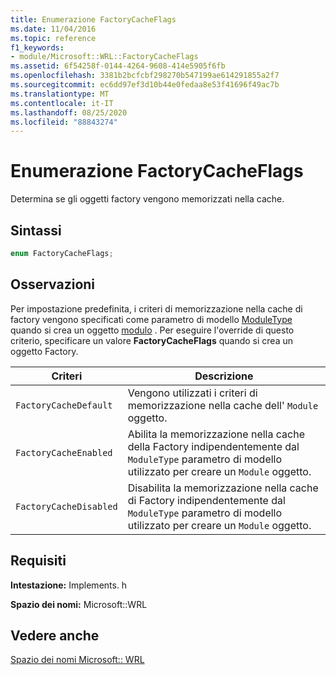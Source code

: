 ```yaml
---
title: Enumerazione FactoryCacheFlags
ms.date: 11/04/2016
ms.topic: reference
f1_keywords:
- module/Microsoft::WRL::FactoryCacheFlags
ms.assetid: 6f54258f-0144-4264-9608-414e5905f6fb
ms.openlocfilehash: 3381b2bcfcbf298270b547199ae614291855a2f7
ms.sourcegitcommit: ec6dd97ef3d10b44e0fedaa8e53f41696f49ac7b
ms.translationtype: MT
ms.contentlocale: it-IT
ms.lasthandoff: 08/25/2020
ms.locfileid: "88843274"
---
```

# <a name="factorycacheflags-enumeration"></a>Enumerazione FactoryCacheFlags

Determina se gli oggetti factory vengono memorizzati nella cache.

## <a name="syntax"></a>Sintassi

```cpp
enum FactoryCacheFlags;
```

## <a name="remarks"></a>Osservazioni

Per impostazione predefinita, i criteri di memorizzazione nella cache di factory vengono specificati come parametro di modello [ModuleType](moduletype-enumeration.md) quando si crea un oggetto [modulo](module-class.md) . Per eseguire l'override di questo criterio, specificare un valore **FactoryCacheFlags** quando si crea un oggetto Factory.

| Criteri | Descrizione |
|-|-|
|`FactoryCacheDefault`|Vengono utilizzati i criteri di memorizzazione nella cache dell' `Module` oggetto.|
|`FactoryCacheEnabled`|Abilita la memorizzazione nella cache della Factory indipendentemente dal `ModuleType` parametro di modello utilizzato per creare un `Module` oggetto.|
|`FactoryCacheDisabled`|Disabilita la memorizzazione nella cache di Factory indipendentemente dal `ModuleType` parametro di modello utilizzato per creare un `Module` oggetto.|

## <a name="requirements"></a>Requisiti

**Intestazione:** Implements. h

**Spazio dei nomi:** Microsoft::WRL

## <a name="see-also"></a>Vedere anche

[Spazio dei nomi Microsoft:: WRL](microsoft-wrl-namespace.md)
